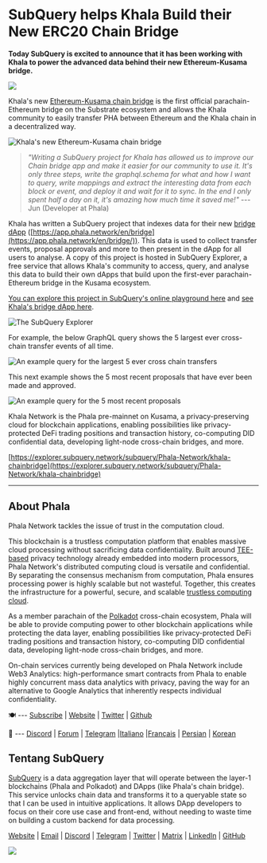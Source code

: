 # SubQuery helps Khala Build their New ERC20 Chain Bridge

**Today SubQuery is excited to announce that it has been working with Khala to power the advanced data behind their new Ethereum-Kusama bridge.**

![](https://miro.medium.com/max/700/1*rXooUCLYTT3rWp-mXSryxg.png)

Khala's new [Ethereum-Kusama chain bridge](https://app.phala.network/en/bridge/) is the first official parachain-Ethereum bridge on the Substrate ecosystem and allows the Khala community to easily transfer PHA between Ethereum and the Khala chain in a decentralized way.

![Khala's new Ethereum-Kusama chain bridge](https://miro.medium.com/max/700/1*9k8TLUugLCsXHWOHlU2Gkg.png)

> *"Writing a SubQuery project for Khala has allowed us to improve our Chain bridge app and make it easier for our community to use it. It's only three steps, write the graphql.schema for what and how I want to query, write mappings and extract the interesting data from each block or event, and deploy it and wait for it to sync. In the end I only spent half a day on it, it's amazing how much time it saved me!"* --- Jun (Developer at Phala)

Khala has written a SubQuery project that indexes data for their new [bridge dApp](https://app.phala.network/en/bridge/) ([https://app.phala.network/en/bridge](https://app.phala.network/en/bridge/)). This data is used to collect transfer events, proposal approvals and more to then present in the dApp for all users to analyse. A copy of this project is hosted in SubQuery Explorer, a free service that allows Khala's community to access, query, and analyse this data to build their own dApps that build upon the first-ever parachain-Ethereum bridge in the Kusama ecosystem.

[You can explore this project in SubQuery's online playground here](https://explorer.subquery.network/subquery/Phala-Network/khala-chainbridge) and [see Khala's bridge dApp here](https://app.phala.network/en/bridge/).

![The SubQuery Explorer](https://miro.medium.com/max/700/1*epyc3vnlRiWwEXN27lgZgw.png)

For example, the below GraphQL query shows the 5 largest ever cross-chain transfer events of all time.

![An example query for the largest 5 ever cross chain transfers](https://miro.medium.com/max/700/1*lQiiQgti75yb1tVoXXxipw.png)

This next example shows the 5 most recent proposals that have ever been made and approved.

![An example query for the 5 most recent proposals](https://miro.medium.com/max/700/1*SdlwnW-kkqZ_Lh4h7KFhtw.png)

Khala Network is the Phala pre-mainnet on Kusama, a privacy-preserving cloud for blockchain applications, enabling possibilities like privacy-protected DeFi trading positions and transaction history, co-computing DID confidential data, developing light-node cross-chain bridges, and more.

[https://explorer.subquery.network/subquery/Phala-Network/khala-chainbridge](https://explorer.subquery.network/subquery/Phala-Network/khala-chainbridge)

---

## About Phala

Phala Network tackles the issue of trust in the computation cloud.

This blockchain is a trustless computation platform that enables massive cloud processing without sacrificing data confidentiality. Built around [TEE-based](https://en.wikipedia.org/wiki/Trusted_execution_environment) privacy technology already embedded into modern processors, Phala Network's distributed computing cloud is versatile and confidential. By separating the consensus mechanism from computation, Phala ensures processing power is highly scalable but not wasteful. Together, this creates the infrastructure for a powerful, secure, and scalable [trustless computing cloud](https://medium.com/phala-network/phala-transparent-and-private-global-computation-cloud-2d80c70ad1e9).

As a member parachain of the [Polkadot](https://polkadot.network/technology/) cross-chain ecosystem, Phala will be able to provide computing power to other blockchain applications while protecting the data layer, enabling possibilities like privacy-protected DeFi trading positions and transaction history, co-computing DID confidential data, developing light-node cross-chain bridges, and more.

On-chain services currently being developed on Phala Network include Web3 Analytics: high-performance smart contracts from Phala to enable highly concurrent mass data analytics with privacy, paving the way for an alternative to Google Analytics that inherently respects individual confidentiality.

🍽 --- [Subscribe](https://mailchi.mp/fd48395f09dc/w3a-landing-page) | [Website](https://phala.network/) | [Twitter](https://twitter.com/PhalaNetwork) | [Github](https://github.com/Phala-Network)

🥤 --- [Discord](https://discord.gg/myBmQu5) | [Forum](https://forum.phala.network/) | [Telegram](https://t.me/phalanetwork) |[Italiano](https://medium.com/phala-italia/ancora-pi%C3%B9-premi-in-arrivo-fino-a-150-pha-per-ksm-e-nuove-nft-in-edizione-speciale-ba2776148de8) |[Français](https://medium.com/phala-fran%C3%A7ais/encore-plus-de-r%C3%A9compenses-jusqu%C3%A0-150-pha-par-ksm-et-de-nouveaux-nft-%C3%A9dition-sp%C3%A9ciale-9e5f7683c5b6) | [Persian](https://virgool.io/PhalaNetwork-Persian/%D8%AC%D9%88%D8%A7%DB%8C%D8%B2-%D8%A8%DB%8C%D8%B4%D8%AA%D8%B1-%D8%A8%D8%B2%D9%88%D8%AF%DB%8C-%D8%AA%D8%A7-%DB%B1%DB%B5%DB%B0-pha-%D8%A8%D9%87-%D8%A7%D8%B2%D8%A7%DB%8C-%D9%87%D8%B1-ksm-%D9%88-%D9%86%D8%B3%D8%AE%D9%87-%D9%87%D8%A7%DB%8C-nft-%D9%88%DB%8C%DA%98%D9%87-ejxonlenaxp2) | [Korean](https://medium.com/phala-%ED%95%9C%EA%B5%AD)

## Tentang SubQuery

[SubQuery](https://subquery.network/) is a data aggregation layer that will operate between the layer-1 blockchains (Phala and Polkadot) and DApps (like Phala's chain bridge). This service unlocks chain data and transforms it to a queryable state so that I can be used in intuitive applications. It allows DApp developers to focus on their core use case and front-end, without needing to waste time on building a custom backend for data processing.

[Website](https://subquery.network/) | [Email](mailto:hello@subquery.network) | [Discord](https://discord.com/invite/78zg8aBSMG) | [Telegram](https://t.me/subquerynetwork) | [Twitter](https://twitter.com/subquerynetwork) | [Matrix](https://matrix.to/#/#subquery:matrix.org) | [LinkedIn](https://www.linkedin.com/company/subquery) | [GitHub](https://github.com/subquery)

![](https://miro.medium.com/max/600/1*3BFCkeqtKBhQXKg2C_iFwQ.gif)
